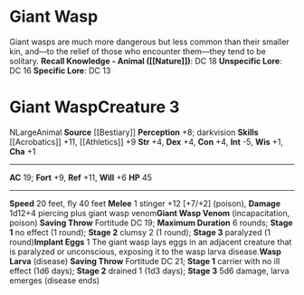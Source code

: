 ﻿---
ac: '19'
alignment: N
all_resistance: null
burrow_speed: null
charisma: '+1'
climb_speed: null
constitution: '+4'
creature_ability:
- Giant Wasp Venom
- Implant Eggs
- Wasp Larva
creature_family: '[[DATABASE/monsterfamily/Wasp|Wasp]]'
description: "Giant wasps are much more dangerous but less common than their smaller\
  \ kin, and\u2014to the relief of those who encounter them\u2014they tend to be solitary.<br/><br/><b><u>Recall\
  \ Knowledge - Animal</u> ( [[DATABASE/skill/Nature|Nature]] )</b>: DC 18<br/><b><u>Unspecific\
  \ Lore</u></b>: DC 16<br/><b><u>Specific Lore</u></b>: DC 13"
dexterity: '+4'
element: null
fly_speed: '40'
fortitude: '+9'
hardness: null
hp: '45'
id: '405'
immunity: null
intelligence: '-5'
land_speed: '20'
language: null
level: '3'
max_speed: '40'
name: Giant Wasp
perception: '+8'
rarity: Common
reflex: '+11'
resistance: null
rus_type_level: null
school: null
sense:
- darkvision
size: Large
skill:
- '[[DATABASE/skill/Acrobatics|Acrobatics]] +11'
- '[[DATABASE/skill/Athletics|Athletics]] +9'
source: '[[DATABASE/source/Bestiary|Bestiary]]'
speed:
- 20 feet
- fly 40 feet
spell: null
strength: '+4'
strength_req: '4'
strongest_save:
- Reflex
swim_speed: null
trait:
- '[[DATABASE/trait/Animal|Animal]]'
type: Creature
vision: Darkvision
weakest_save:
- Will
weakness: null
will: '+6'
wisdom: '+1'

---
# Giant Wasp

Giant wasps are much more dangerous but less common than their smaller kin, and—to the relief of those who encounter them—they tend to be solitary.
**Recall Knowledge - Animal ([[Nature]])**: DC 18
**Unspecific Lore**: DC 16
**Specific Lore**: DC 13

# Giant Wasp<span class="item-type">Creature 3</span>

<span class="trait-alignment item-trait">N</span><span class="trait-size item-trait">Large</span><span class="item-trait">Animal</span>
**Source** [[Bestiary]]
**Perception** +8; darkvision
**Skills** [[Acrobatics]] +11, [[Athletics]] +9
**Str** +4, **Dex** +4, **Con** +4, **Int** -5, **Wis** +1, **Cha** +1

---
**AC** 19; **Fort** +9, **Ref** +11, **Will** +6
**HP** 45

---
**Speed** 20 feet, fly 40 feet
<span class="in-box-ability">**Melee** <span class="action-icon">1</span> stinger +12 [+7/+2] (poison), **Damage** 1d12+4 piercing plus giant wasp venom</span><span class="in-box-ability">**Giant Wasp Venom** (incapacitation, poison) **Saving Throw** Fortitude DC 19; **Maximum Duration** 6 rounds; **Stage 1** no effect (1 round); **Stage 2** clumsy 2 (1 round); **Stage 3** paralyzed (1 round)</span><span class="in-box-ability">**Implant Eggs** <span class="action-icon">1</span> The giant wasp lays eggs in an adjacent creature that is paralyzed or unconscious, exposing it to the wasp larva disease.</span><span class="in-box-ability">**Wasp Larva** (disease) **Saving Throw** Fortitude DC 21; **Stage 1** carrier with no ill effect (1d6 days); **Stage 2** drained 1 (1d3 days); **Stage 3** 5d6 damage, larva emerges (disease ends)</span>